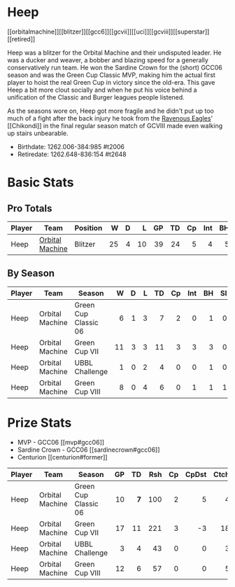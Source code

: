 # Heep

[[orbitalmachine]][[blitzer]][[gcc6]][[gcvii]][[uci]][[gcviii]][[superstar]][[retired]]

Heep was a blitzer for the Orbital Machine and their undisputed leader. He was a ducker and weaver, a bobber and blazing speed for a generally conservatively run team. He won the Sardine Crown for the (short) GCC06 season and was the Green Cup Classic MVP, making him the actual first player to hoist the real Green Cup in victory since the old-era. This gave Heep a bit more clout socially and when he put his voice behind a unification of the Classic and Burger leagues people listened.

As the seasons wore on, Heep got more fragile and he didn't put up too much of a fight after the back injury he took from the [Ravenous Eagles](../teams/ravenouseagles)' [[Chikondi]] in the final regular season match of GCVIII made even walking up stairs unbearable.

* Birthdate: 1262.006-384:985 #t2006
* Retiredate: 1262.648-836:154 #t2648

# Basic Stats

## Pro Totals

| Player           | Team        | Position      | W | D | L | GP | TD | Cp | Int | BH | SI | Ki | MVP | SPP |
|------------------|-------------|---------------|--:|--:|--:|---:|---:|---:|----:|---:|---:|---:|----:|----:|
| Heep  | [Orbital Machine](../teams/orbitalmachine) | Blitzer |   25 |    4 |   10 |   39 |   24 |    5 |    4 |    5 |    1 |    0 |    2 |  107 |

## By Season

| Player | Team         | Season          | W | D | L | TD | Cp | Int | BH | SI | Ki | MVP | SPP |
|--------|--------------|-----------------|--:|--:|--:|---:|---:|----:|---:|---:|---:|----:|----:|
| Heep  | Orbital Machine | Green Cup Classic 06 |    6 |    1 |    3 |    7 |    2 |    0 |    1 |    0 |    0 |    2 |   35 |
| Heep  | Orbital Machine | Green Cup VII        |   11 |    3 |    3 |   11 |    3 |    3 |    3 |    0 |    0 |    0 |   48 |
| Heep  | Orbital Machine | UBBL Challenge       |    1 |    0 |    2 |    4 |    0 |    0 |    1 |    0 |    0 |    0 |   14 |
| Heep  | Orbital Machine | Green Cup VIII       |    8 |    0 |    4 |    6 |    0 |    1 |    1 |    1 |    0 |    0 |   24 |

# Prize Stats

* MVP - GCC06 [[mvp#gcc06]]
* Sardine Crown - GCC06 [[sardinecrown#gcc06]]
* Centurion [[centurion#former]]

| Player | Team         | Season          | GP | TD | Rsh | Cp | CpDst | Ctch | Int | Cas | Blk | Sck | MVP | SPP |
|--------|--------------|-----------------|---:|---:|----:|---:|------:|-----:|----:|----:|----:|----:|----:|----:|
| Heep  | Orbital Machine | Green Cup Classic 06 | 10 |    **7** |  100 |    2 |     5 |    4 |    0 |    1 |   21 |    0 |    2 |   **35** |
| Heep  | Orbital Machine | Green Cup VII        | 17 |   11 |  221 |    3 |    -3 |   18 |    3 |    3 |   34 |    1 |    0 |   48 |
| Heep  | Orbital Machine | UBBL Challenge       |  3 |    4 |   43 |    0 |     0 |    3 |    0 |    1 |    9 |    0 |    0 |   14 |
| Heep  | Orbital Machine | Green Cup VIII       | 12 |    6 |   57 |    0 |     0 |    5 |    1 |    2 |   22 |    0 |    0 |   24 |
